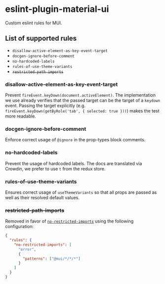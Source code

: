 # eslint-plugin-material-ui

Custom eslint rules for MUI.

## List of supported rules

- `disallow-active-element-as-key-event-target`
- `docgen-ignore-before-comment`
- `no-hardcoded-labels`
- `rules-of-use-theme-variants`
- ~~`restricted-path-imports`~~

### disallow-active-element-as-key-event-target

Prevent `fireEvent.keyDown(document.activeElement)`. The implementation
we use already verifies that the passed target can be the target of a
`keydown` event. Passing the target explicitly (e.g. `fireEvent.keyDown(getByRole('tab', { selected: true }))`) makes the test more readable.

### docgen-ignore-before-comment

Enforce correct usage of `@ignore` in the prop-types block comments.

### no-hardcoded-labels

Prevent the usage of hardcoded labels.
The docs are translated via Crowdin, we prefer to use `t` from the redux store.

### rules-of-use-theme-variants

Ensures correct usage of `useThemeVariants` so that all props are passed as well
as their resolved default values.

### ~~restricted-path-imports~~

Removed in favor of [`no-restricted-imports`](https://eslint.org/docs/latest/rules/no-restricted-imports) using the following configuration:

```json
{
  "rules": {
    "no-restricted-imports": [
      "error",
      {
        "patterns": ["@mui/*/*/*"]
      }
    ]
  }
}
```
